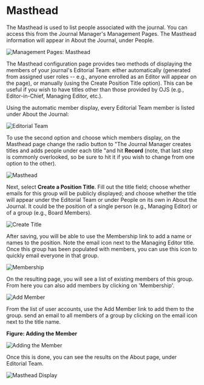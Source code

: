 # Masthead

The Masthead is used to list people associated with the journal. You can access this from the Journal Manager's Management Pages. The Masthead information will appear in About the Journal, under People.

![Management Pages: Masthead](images/chapter5/jm_masthead.png)  

The Masthead configuration page provides two methods of displaying the members of your journal's Editorial Team: either automatically (generated from assigned user roles -- e.g., anyone enrolled as an Editor will appear on the page), or manually (using the Create Position Title option). This can be useful if you wish to have titles other than those provided by OJS (e.g., Editor-in-Chief, Managing Editor, etc.).

Using the automatic member display, every Editorial Team member is listed under About the Journal:

![Editorial Team](images/chapter5/editorial_team.png)

To use the second option and choose which members display, on the Masthead page change the radio button to "The Journal Manager creates titles and adds people under each title "and hit **Record** (note, that last step is commonly overlooked, so be sure to hit it if you wish to change from one option to the other).

![Masthead](images/chapter5/masthead.png)  

Next, select **Create a Position Title**. Fill out the title field; choose whether emails for this group will be publicly displayed; and choose whether the title will appear under the Editorial Team or under People on its own in About the Journal. It could be the position of a single person (e.g., Managing Editor) or of a group (e.g., Board Members).

![Create Title](images/chapter5/masthead_create_title.png)

After saving, you will be able to use the Membership link to add a name or names to the position. Note the email icon next to the Managing Editor title. Once this group has been populated with members, you can use this icon to quickly email everyone in that group.

![Membership](images/chapter5/masthead_membership.png)  

On the resulting page, you will see a list of existing members of this group. From here you can also add members by clicking on 'Membership'.

![Add Member](images/chapter5/masthead_add_member.png)  

From the list of user accounts, use the Add Member link to add them to the group. send an email to all members of a group by clicking on the email icon next to the title name.

**Figure: Adding the Member**

![Adding the Member](images/chapter5/masthead_adding_member.png)  

Once this is done, you can see the results on the About page, under Editorial Team.  

![Masthead Display](images/chapter5/masthead_display.png)

